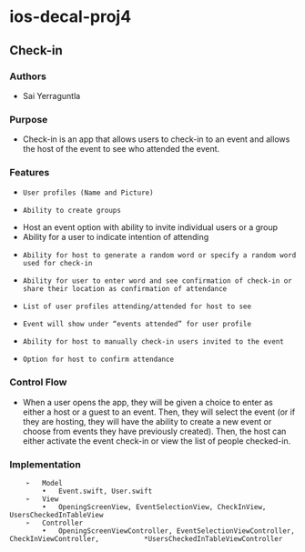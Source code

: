 # ios-decal-proj4

## Check-in
### Authors
 
*	Sai Yerraguntla

### Purpose 
 
*	Check-in is an app that allows users to check-in to an event and allows the 
   host of the event to see who attended the event. 

###	Features
  *		User profiles (Name and Picture)
  *		Ability to create groups
  *	  Host an event option with ability to invite individual users or a group
  *	  Ability for a user to indicate intention of attending
  *		Ability for host to generate a random word or specify a random word used for check-in
  *		Ability for user to enter word and see confirmation of check-in or share their location as confirmation of attendance
  *		List of user profiles attending/attended for host to see
  *		Event will show under “events attended” for user profile
  *		Ability for host to manually check-in users invited to the event
  *		Option for host to confirm attendance

###	Control Flow
  
*	When a user opens the app, they will be given a choice to enter as either a host or a guest to an event. Then, they will select the event (or if they are hosting, they will have the ability to create a new event or choose from events they have previously created). Then, the host can either activate the event check-in or view the list of people checked-in.

###	Implementation
  		➢	Model
  			•	Event.swift, User.swift
  		➢	View
  			•	OpeningScreenView, EventSelectionView, CheckInView, UsersCheckedInTableView
  		➢	Controller
  			•	OpeningScreenViewController, EventSelectionViewController, CheckInViewController, 			*UsersCheckedInTableViewController
